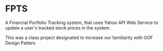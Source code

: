 # FPTS
A Financial Portfolio Tracking system, that uses Yahoo API Web Service to update a user's tracked stock prices in the system. 

This was a class project designated to increase our familiarity with GOF Design Patters
